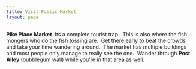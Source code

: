 ```yaml
---
title: Visit Public Market
layout: page
---
```

**Pike Place Market**. Its a complete tourist trap.  This is also where the fish mongers who do the fish tossing are.  Get there early to beat the crowds and take your time wandering around.  The market has multiple buildings and most people only manage to really see the one.  Wander through **Post Alley** (bubblegum wall) while you're in that area as well.